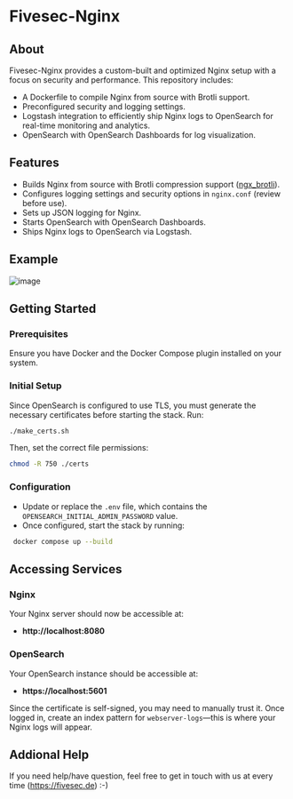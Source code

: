 # Fivesec-Nginx

## About

Fivesec-Nginx provides a custom-built and optimized Nginx setup with a focus on security and performance. This repository includes:
- A Dockerfile to compile Nginx from source with Brotli support.
- Preconfigured security and logging settings.
- Logstash integration to efficiently ship Nginx logs to OpenSearch for real-time monitoring and analytics.
- OpenSearch with OpenSearch Dashboards for log visualization.

## Features

- Builds Nginx from source with Brotli compression support ([ngx_brotli](https://github.com/google/ngx_brotli)).
- Configures logging settings and security options in `nginx.conf` (review before use).
- Sets up JSON logging for Nginx.
- Starts OpenSearch with OpenSearch Dashboards.
- Ships Nginx logs to OpenSearch via Logstash.

## Example
![image](https://github.com/fivesecde/fivesec-nginx/blob/main/example.png)

## Getting Started

### Prerequisites

Ensure you have Docker and the Docker Compose plugin installed on your system.

### Initial Setup

Since OpenSearch is configured to use TLS, you must generate the necessary certificates before starting the stack. Run:

```bash
./make_certs.sh
```

Then, set the correct file permissions:

```bash
chmod -R 750 ./certs
```

### Configuration

- Update or replace the `.env` file, which contains the `OPENSEARCH_INITIAL_ADMIN_PASSWORD` value.
- Once configured, start the stack by running:

```bash
 docker compose up --build
```

## Accessing Services

### Nginx
Your Nginx server should now be accessible at:

- **http://localhost:8080**

### OpenSearch
Your OpenSearch instance should be accessible at:

- **https://localhost:5601**

Since the certificate is self-signed, you may need to manually trust it. Once logged in, create an index pattern for `webserver-logs`—this is where your Nginx logs will appear.

## Addional Help
If you need help/have question, feel free to get in touch with us at every time (https://fivesec.de) :-)

